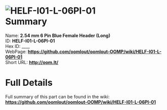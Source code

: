 
![HELF-I01-L-06PI-01](https://github.com/oomlout/oomlout-OOMP/blob/master/parts/HELF-I01-L-06PI-01/HELF-I01-L-06PI-01_420.jpg)   
Summary
=================
  
Name: __2.54 mm 6 Pin Blue Female Header (Long)__    
ID: __HELF-I01-L-06PI-01__   
Hex ID: ____   
WebPage: __https://github.com/oomlout/oomlout-OOMP/wiki/HELF-I01-L-06PI-01__   
Short URL: __http://oom.lt/__   

Full Details
==========================
Full summary of this part can be found in the wiki:   
__https://github.com/oomlout/oomlout-OOMP/wiki/HELF-I01-L-06PI-01__    

